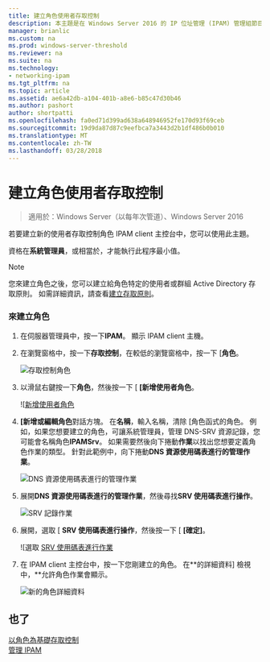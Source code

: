 ```yaml
---
title: 建立角色使用者存取控制
description: 本主題是在 Windows Server 2016 的 IP 位址管理 (IPAM) 管理組節目表的一部分。
manager: brianlic
ms.custom: na
ms.prod: windows-server-threshold
ms.reviewer: na
ms.suite: na
ms.technology:
- networking-ipam
ms.tgt_pltfrm: na
ms.topic: article
ms.assetid: ae6a42db-a104-401b-a8e6-b85c47d30b46
ms.author: pashort
author: shortpatti
ms.openlocfilehash: fa0ed71d399ad638a648946952fe170d93f69ceb
ms.sourcegitcommit: 19d9da87d87c9eefbca7a3443d2b1df486b0b010
ms.translationtype: MT
ms.contentlocale: zh-TW
ms.lasthandoff: 03/28/2018
---
```

# <a name="create-a-user-role-for-access-control"></a>建立角色使用者存取控制

>適用於：Windows Server（以每年次管道）、Windows Server 2016

若要建立新的使用者存取控制角色 IPAM client 主控台中，您可以使用此主題。  
  
資格在**系統管理員**，或相當於，才能執行此程序最小值。  
  
> [!NOTE]  
> 您來建立角色之後，您可以建立給角色特定的使用者或群組 Active Directory 存取原則。 如需詳細資訊，請查看[建立存取原則](../../technologies/ipam/Create-an-Access-Policy.md)。  
  
### <a name="to-create-a-role"></a>來建立角色  
  
1.  在伺服器管理員中，按一下**IPAM**。 顯示 IPAM client 主機。  
  
2.  在瀏覽窗格中，按一下**存取控制**，在較低的瀏覽窗格中，按一下 [**角色**。  
  
    ![存取控制角色](../../media/Create-a-User-Role-for-Access-Control/ipam_CreateUserRole_01.jpg)  
  
3.  以滑鼠右鍵按一下**角色**，然後按一下 [ **[新增使用者角色**。  
  
    ![[新增使用者角色](../../media/Create-a-User-Role-for-Access-Control/ipam_CreateUserRole_02.jpg)  
  
4.  **[新增或編輯角色**對話方塊。 在**名稱**，輸入名稱，清除 [角色函式的角色。 例如，如果您想要建立的角色，可讓系統管理員，管理 DNS-SRV 資源記錄，您可能會名稱角色**IPAMSrv**。 如果需要然後向下捲動**作業**以找出您想要定義角色作業的類型。 針對此範例中，向下捲動**DNS 資源使用碼表進行的管理作業**。  
  
    ![DNS 資源使用碼表進行的管理作業](../../media/Create-a-User-Role-for-Access-Control/ipam_CreateUserRole_03.jpg)  
  
5.  展開**DNS 資源使用碼表進行的管理作業**，然後尋找**SRV 使用碼表進行操作**。  
  
    ![SRV 記錄作業](../../media/Create-a-User-Role-for-Access-Control/ipam_CreateUserRole_04.jpg)  
  
6.  展開，選取 [ **SRV 使用碼表進行操作**，然後按一下 [ **[確定]**。  
  
    ![選取 [SRV 使用碼表進行作業](../../media/Create-a-User-Role-for-Access-Control/ipam_CreateUserRole_05.jpg)  
  
7.  在 IPAM client 主控台中，按一下您剛建立的角色。 在**的詳細資料] 檢視中，**允許角色作業會顯示。  
  
    ![新的角色詳細資料](../../media/Create-a-User-Role-for-Access-Control/ipam_CreateUserRole_06.jpg)  
  
## <a name="see-also"></a>也了  
[以角色為基礎存取控制](Role-based-Access-Control.md)  
[管理 IPAM](Manage-IPAM.md)  
  


